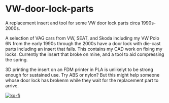 # VW-door-lock-parts
A replacement insert and tool for some VW door lock parts circa 1990s-2000s.

A selection of VAG cars from VW, SEAT, and Skoda including my VW Polo 6N from the early 1990s through the 2000s have a door lock with die-cast parts including an insert that fails. This contains my CAD work on fixing my locks. Currently the insert that broke on mine, and a tool to aid compressing the spring.

3D printing the insert on an FDM printer in PLA is unlikelyt to be strong enough for sustained use. Try ABS or nylon? But this might help someone whose door lock has brokenm while they wait for the replacement part to arrive.

[![ko-fi](https://ko-fi.com/img/githubbutton_sm.svg)](https://ko-fi.com/B0B41FD5UE)
